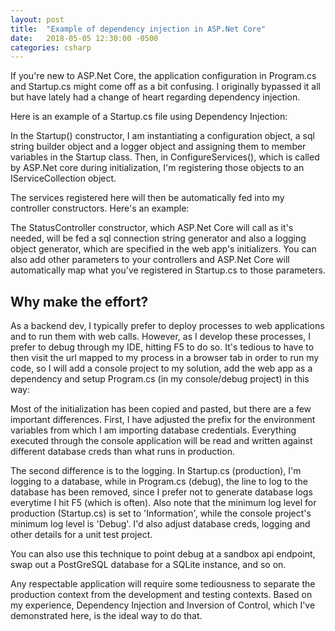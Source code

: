 ```yaml
---
layout: post
title:  "Example of dependency injection in ASP.Net Core"
date:   2018-05-05 12:30:00 -0500
categories: csharp
---
```


If you're new to ASP.Net Core, the application configuration in Program.cs and Startup.cs might come off as a bit confusing.  I originally bypassed 
it all but have lately had a change of heart regarding dependency injection.

Here is an example of a Startup.cs file using Dependency Injection:
<script src="https://gist.github.com/vector623/abf7216687462b96619430b3a3ad636c.js"></script>

In the Startup() constructor, I am instantiating a configuration object, a sql string builder object and a logger object and assigning them to member variables in the Startup class.  Then, in ConfigureServices(), which is called by ASP.Net core during initialization, I'm registering those objects to an IServiceCollection object.

The services registered here will then be automatically fed into my controller constructors.  Here's an example:
<script src="https://gist.github.com/vector623/5e9c70017a36d5e6b428bf2c46b9602d.js"></script>

The StatusController constructor, which ASP.Net Core will call as it's needed, will be fed a sql connection string generator and also a logging object generator, which are specified in the web app's initializers.  You can also add other parameters to your controllers and ASP.Net Core will automatically map what you've registered in Startup.cs to those parameters.

## Why make the effort?

As a backend dev, I typically prefer to deploy processes to web applications and to run them with web calls.  However, as I develop these processes, I prefer to debug through my IDE, hitting F5 to do so.  It's tedious to have to then visit the url mapped to my process in a browser tab in order to run my code, so I will add a console project to my solution, add the web app as a dependency and setup Program.cs (in my console/debug project) in this way:

<script src="https://gist.github.com/vector623/b313c6f531d5d87987ebfd156fb12219.js"></script>

Most of the initialization has been copied and pasted, but there are a few important differences.  First, I have adjusted the prefix for the environment variables from which I am importing database credentials.  Everything executed through the console application will be read and written against different database creds than what runs in production.

The second difference is to the logging.  In Startup.cs (production), I'm logging to a database, while in Program.cs (debug), the line to log to the database has been removed, since I prefer not to generate database logs everytime I hit F5 (which is often).  Also note that the minimum log level for production (Startup.cs) is set to 'Information', while the console project's minimum log level is 'Debug'.  I'd also adjust database creds, logging and other details for a unit test project.

You can also use this technique to point debug at a sandbox api endpoint, swap out a PostGreSQL database for a SQLite instance, and so on.

Any respectable application will require some tediousness to separate the production context from the development and testing contexts.  Based on my experience, Dependency Injection and Inversion of Control, which I've demonstrated here, is the ideal way to do that.